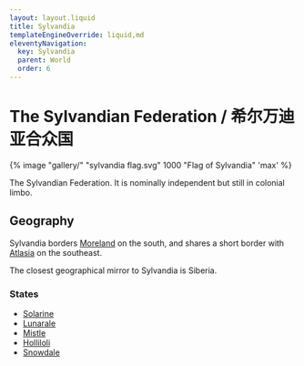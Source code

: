 ```yaml
---
layout: layout.liquid
title: Sylvandia
templateEngineOverride: liquid,md
eleventyNavigation:
  key: Sylvandia
  parent: World
  order: 6
---
```


# The Sylvandian Federation / 希尔万迪亚合众国

{% image "gallery/" "sylvandia flag.svg" 1000 "Flag of Sylvandia" 'max' %}

The Sylvandian Federation. It is nominally independent but still in colonial limbo.

## Geography

Sylvandia borders [Moreland](/world/moreland/) on the south, and shares a short border with [Atlasia](/world/atlasia/) on the southeast.

The closest geographical mirror to Sylvandia is Siberia.

### States

- [Solarine](solarine/)
- [Lunarale](lunarale/)
- [Mistle](mistle/)
- [Holliloli](holliloli/)
- [Snowdale](snowdale/)
